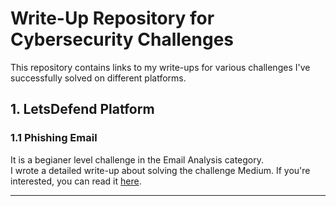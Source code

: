# Write-Up Repository for Cybersecurity Challenges
This repository contains links to my write-ups for various challenges I've successfully solved on different platforms.
## 1. LetsDefend Platform
### 1.1 Phishing Email 
It is a begianer level challenge in the Email Analysis category. <br>
I wrote a detailed write-up about solving the challenge Medium. If you're interested, you can read it [here](https://medium.com/@omar_tamer/phishing-email-challenge-from-letsdefend-platform-abfd602c9c8d).
___
